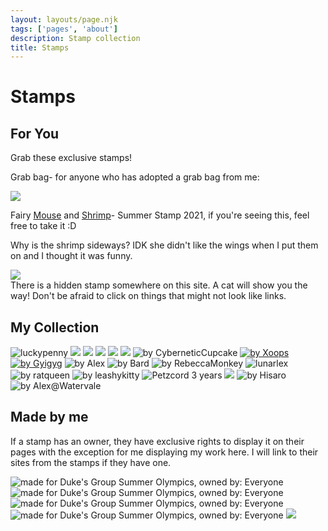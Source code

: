 ```yaml
---
layout: layouts/page.njk
tags: ['pages', 'about']
description: Stamp collection
title: Stamps
---
```

# Stamps

## For You

Grab these exclusive stamps!

Grab bag- for anyone who has adopted a grab bag from me:

<img src="https://cdn.glitch.com/e8c48446-7221-44a1-aabd-d809cd1d1e34%2Fgoodybag-1.png?v=1624946795766" class="pixel non-responsive">

Fairy [Mouse](https://newlambda.neocities.org/breedz.html) and [Shrimp](https://gyiyg.neocities.org/)- Summer Stamp 2021, if you're seeing this, feel free to take it :D

Why is the shrimp sideways? IDK she didn't like the wings when I put them on and I thought it was funny.


<img src="https://cdn.glitch.com/e8c48446-7221-44a1-aabd-d809cd1d1e34%2Funique-stamp-1.png?v=1624947001159)" class="pixel non-responsive">

<aside>
  There is a hidden stamp somewhere on this site. A cat will show you the way! Don't be afraid to click on things that might not look like links. 
</aside>

## My Collection
<div class="stamps">
  

<img src="https://cdn.glitch.com/e8c48446-7221-44a1-aabd-d809cd1d1e34%2FMqonQ1u.png?v=1625155542140" alt="luckypenny">
<a href="https://dj7.proboards.com/thread/8396/claws-tourney-preliminary?page=1&scrollTo=79109"><img src="https://cdn.glitch.com/e8c48446-7221-44a1-aabd-d809cd1d1e34%2F419d61_816523ca6922423aba7622a785446585_mv2%2012.png?v=1625186065102"></a>
<a href="https://gyiyg.neocities.org/"><img src="https://cdn.glitch.com/e8c48446-7221-44a1-aabd-d809cd1d1e34%2Fdamiennotlikestamp.png?v=1625637886305"></a>  
<a href="https://pikaglitch.neocities.org/"><img src="https://cdn.glitch.com/e8c48446-7221-44a1-aabd-d809cd1d1e34%2FPikaGlitch-KillerBunnyStamp.gif?v=1625782518482"></a>
  <a href="https://dj7.proboards.com/thread/8401/claws-tourney-thursday-july-8th?page=1&scrollTo=79315"><img src="https://cdn.glitch.com/e8c48446-7221-44a1-aabd-d809cd1d1e34%2Fclaws-12.png?v=1625878233155"></a>
  <a href="https://lukkypenniedal.wixsite.com/justdandypetz"><img src="https://cdn.glitch.com/e8c48446-7221-44a1-aabd-d809cd1d1e34%2Fpennystamp.gif?v=1626117898818"></a>
  <img src="https://cdn.glitch.com/e8c48446-7221-44a1-aabd-d809cd1d1e34%2FStamp-IWantToBelieve.png?v=1626375496459" alt="by CyberneticCupcake">
  <a href="http://www.oasis.fantazzled.com/"><img src="https://cdn.glitch.com/e8c48446-7221-44a1-aabd-d809cd1d1e34%2F13_xoops.png?v=1626375475633" alt="by Xoops"></a>
 <a href="https://gyiyg.neocities.org/"> <img src="https://cdn.glitch.com/e8c48446-7221-44a1-aabd-d809cd1d1e34%2Fdamienwigginstamp.gif?v=1626401637430" alt="by Gyigyg"></a>
  <img src="https://cdn.glitch.com/e8c48446-7221-44a1-aabd-d809cd1d1e34%2Fstamp_borneodance.gif?v=1626431748913" alt="by Alex">
  <img src="https://cdn.glitch.com/e8c48446-7221-44a1-aabd-d809cd1d1e34%2FBardStamp%20cherry.png?v=1626476393598" alt="by Bard">
  <img src="https://cdn.glitch.com/e8c48446-7221-44a1-aabd-d809cd1d1e34%2Fdtrhsitestamp1.png?v=1626476402737" alt="by RebeccaMonkey">
  <img src="https://cdn.glitch.com/e8c48446-7221-44a1-aabd-d809cd1d1e34%2Fcatzlover.png?v=1626488927795" alt="lunarlex">
  <img src="https://cdn.glitch.com/e8c48446-7221-44a1-aabd-d809cd1d1e34%2FStamp-RKC2021-FirstPetzDuo-CatZach.png?v=1626548694016" alt="by ratqueen">
  <img src="https://cdn.glitch.com/e8c48446-7221-44a1-aabd-d809cd1d1e34%2FAlrikStamp.png?v=1626662124723" alt="by leashykitty">
  <img src="https://cdn.glitch.com/e8c48446-7221-44a1-aabd-d809cd1d1e34%2FPetzcord3yrStamp1.png?v=1626806031085" alt="Petzcord 3 years">
  <img src="https://cdn.glitch.com/e8c48446-7221-44a1-aabd-d809cd1d1e34%2Fpetzcord_mothers_day_2021_stamp_7-5-21_1.png?v=1626806037461">
  <img src="https://cdn.glitch.com/e8c48446-7221-44a1-aabd-d809cd1d1e34%2FBeau%20stamp.png?v=1626907059179" alt="by Hisaro">
  <img src="https://cdn.glitch.com/e8c48446-7221-44a1-aabd-d809cd1d1e34%2Fstamp_omgbread.png?v=1627007193141" alt="by Alex@Watervale">
  </div>
  
  
  
## Made by me
If a stamp has an owner, they have exclusive rights to display it on their pages with the exception for me displaying my work here. I will link to their sites from the stamps if they have one. 

<div class="stamps">
<img src="https://cdn.glitch.com/e8c48446-7221-44a1-aabd-d809cd1d1e34%2FJuly6.png?v=1625625963200" alt="made for Duke's Group Summer Olympics, owned by: Everyone"> 
<img src="https://cdn.glitch.com/e8c48446-7221-44a1-aabd-d809cd1d1e34%2FJuly1.png?v=1625625960671" alt="made for Duke's Group Summer Olympics, owned by: Everyone">
<img src="https://cdn.glitch.com/e8c48446-7221-44a1-aabd-d809cd1d1e34%2FJuly67stamp.png?v=1627007531599" alt="made for Duke's Group Summer Olympics, owned by: Everyone">
<img src="https://cdn.glitch.com/e8c48446-7221-44a1-aabd-d809cd1d1e34%2FJelly.png?v=1625625957316" alt="made for Duke's Group Summer Olympics, owned by: Everyone">
<a href="https://pikaglitch.neocities.org/"><img src="https://cdn.glitch.com/e8c48446-7221-44a1-aabd-d809cd1d1e34%2FOshie%202.png?v=1626401753292" "made for PUGS shop, owned by: K"></a>
  </div>
